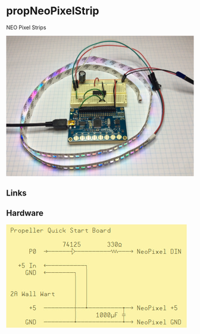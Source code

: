 # propNeoPixelStrip
NEO Pixel Strips

![](art/strip.jpg)

## Links


## Hardware

![](art/schematic.jpg)
